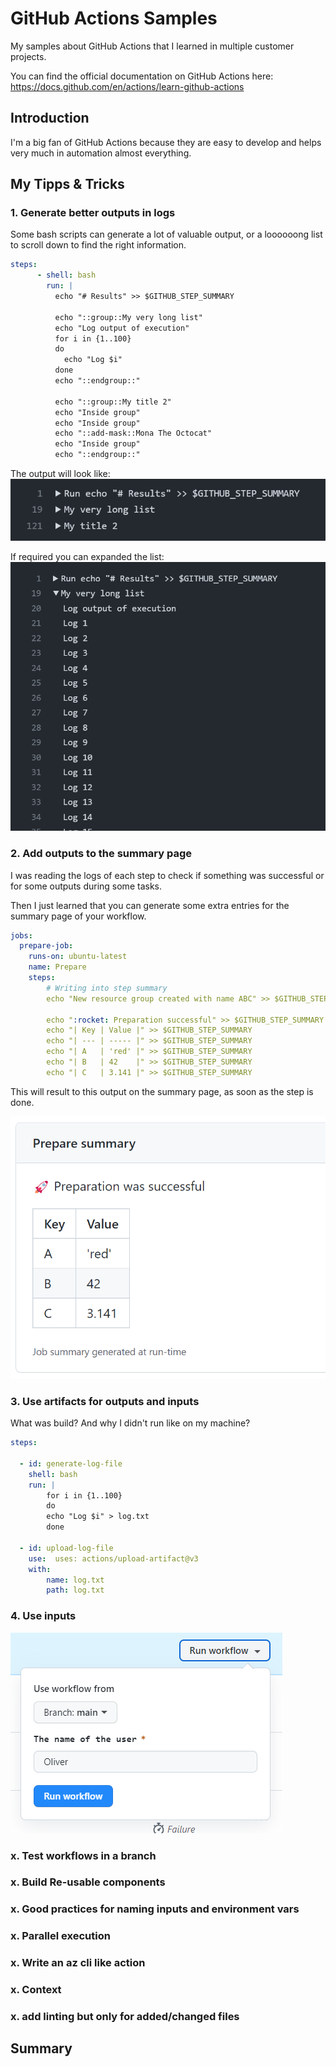 # GitHub Actions Samples

My samples about GitHub Actions that I learned in multiple customer projects.

You can find the official documentation on GitHub Actions here: <https://docs.github.com/en/actions/learn-github-actions>

## Introduction

I'm a big fan of GitHub Actions because they are easy to develop and helps very much in automation almost everything.

## My Tipps & Tricks

### 1. Generate better outputs in logs

Some bash scripts can generate a lot of valuable output, or a loooooong list to scroll down to find the right information.

```yaml
steps:
      - shell: bash
        run: |
          echo "# Results" >> $GITHUB_STEP_SUMMARY

          echo "::group::My very long list"
          echo "Log output of execution"
          for i in {1..100}
          do
            echo "Log $i"
          done
          echo "::endgroup::"

          echo "::group::My title 2"
          echo "Inside group"
          echo "Inside group"
          echo "::add-mask::Mona The Octocat"
          echo "Inside group"
          echo "::endgroup::"
```

The output will look like:
![img](media/improved_logging.png)

If required you can expanded the list:
![img](media/improved_logging_expanded.png)


### 2. Add outputs to the summary page

I was reading the logs of each step to check if something was successful or for some outputs during some tasks.

Then I just learned that you can generate some extra entries for the summary page of your workflow.

```yaml
jobs:
  prepare-job:
    runs-on: ubuntu-latest
    name: Prepare
    steps:
        # Writing into step summary
        echo "New resource group created with name ABC" >> $GITHUB_STEP_SUMMARY

        echo ":rocket: Preparation successful" >> $GITHUB_STEP_SUMMARY
        echo "| Key | Value |" >> $GITHUB_STEP_SUMMARY
        echo "| --- | ----- |" >> $GITHUB_STEP_SUMMARY
        echo "| A   | 'red' |" >> $GITHUB_STEP_SUMMARY
        echo "| B   | 42    |" >> $GITHUB_STEP_SUMMARY
        echo "| C   | 3.141 |" >> $GITHUB_STEP_SUMMARY
```

This will result to this output on the summary page, as soon as the step is done.

![img](media/step_summary.png)

### 3. Use artifacts for outputs and inputs

What was build? And why I didn't run like on my machine?

```yaml
steps:

  - id: generate-log-file
    shell: bash
    run: |
        for i in {1..100}
        do
        echo "Log $i" > log.txt
        done

  - id: upload-log-file
    use:  uses: actions/upload-artifact@v3
    with:
        name: log.txt
        path: log.txt
```


### 4. Use inputs

![img](media/inputs.png)

### x. Test workflows in a branch

### x. Build Re-usable components

### x. Good practices for naming inputs and environment vars

### x. Parallel execution

### x. Write an az cli like action

### x. Context

### x. add linting but only for added/changed files

## Summary
